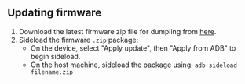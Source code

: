 ## Updating firmware

1. Download the latest firmware zip file for dumpling from [here](https://sourceforge.net/projects/lineageos-cheeseburger/files/firmware/dumpling/).
3. Sideload the firmware `.zip` package:
    * On the device, select "Apply update", then "Apply from ADB" to begin sideload.
    * On the host machine, sideload the package using: `adb sideload filename.zip`
